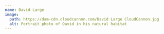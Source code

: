 ```yaml
---
name: David Large
image:
  path: https://dam-cdn.cloudcannon.com/David Large CloudCannon.jpg
  alt: Portrait photo of David in his natural habitat
---
```

